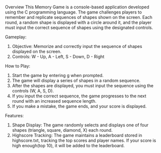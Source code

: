 Overview
This Memory Game is a console-based application developed using the C programming language. The game challenges players to remember and replicate sequences of shapes shown on the screen. Each round, a random shape is displayed with a circle around it, and the player must input the correct sequence of shapes using the designated controls.

Gameplay:
1. Objective: Memorize and correctly input the sequence of shapes displayed on the screen.
2. Controls:
    W - Up,
    A - Left,
    S - Down,
    D - Right

How to Play:
1. Start the game by entering g when prompted.
2. The game will display a series of shapes in a random sequence.
3. After the shapes are displayed, you must input the sequence using the controls (W, A, S, D).
4. If you input the correct sequence, the game progresses to the next round with an increased sequence length.
5. If you make a mistake, the game ends, and your score is displayed.

Features:
1. Shape Display: The game randomly selects and displays one of four shapes (triangle, square, diamond, X) each round.
2. Highscore Tracking: The game maintains a leaderboard stored in highscore.txt, tracking the top scores and player names. If your score is high enough(top 10), it will be added to the leaderboard.
